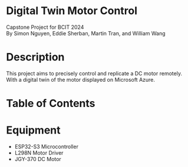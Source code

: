 # Digital Twin Motor Control
Capstone Project for BCIT 2024\
By Simon Nguyen, Eddie Sherban, Martin Tran, and  William Wang

# Description
This project aims to precisely control and replicate a DC motor remotely. With a digital twin of the motor displayed on Microsoft Azure. 

# Table of Contents

# Equipment
- ESP32-S3 Microcontroller
- L298N Motor Driver
- JGY-370 DC Motor